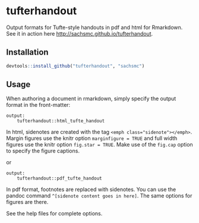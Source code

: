 tufterhandout
=============

Output formats for Tufte-style handouts in pdf and html for Rmarkdown. See it in action here <http://sachsmc.github.io/tufterhandout>. 

## Installation

```r
devtools::install_github("tufterhandout", "sachsmc")
```

## Usage

When authoring a document in rmarkdown, simply specify the output format in the front-matter:

```
output: 
    tufterhandout::html_tufte_handout
```
In html, sidenotes are created with the tag `<emph class="sidenote"></emph>`. Margin figures use the knitr option `marginfigure = TRUE` and full width figures use the knitr option `fig.star = TRUE`. Make use of the `fig.cap` option to specify the figure captions. 

or

```
output: 
    tufterhandout::pdf_tufte_handout
```

In pdf format, footnotes are replaced with sidenotes. You can use the pandoc command `^[sidenote content goes in here]`. The same options for figures are there. 

See the help files for complete options. 
